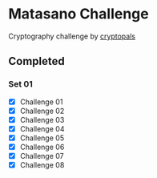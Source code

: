 # Matasano Challenge

Cryptography challenge by [cryptopals](https://cryptopals.com/)

## Completed

### Set 01

- [x] Challenge 01
- [x] Challenge 02
- [x] Challenge 03
- [x] Challenge 04
- [x] Challenge 05
- [x] Challenge 06
- [x] Challenge 07
- [x] Challenge 08
